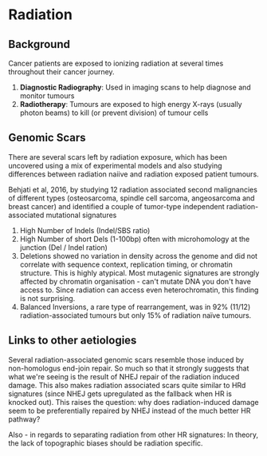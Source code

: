 # Radiation

## Background

Cancer patients are exposed to ionizing radiation at several times throughout their cancer journey.

1. **Diagnostic Radiography**: Used in imaging scans to help diagnose and monitor tumours
2. **Radiotherapy**: Tumours are exposed to high energy X-rays (usually photon beams) to kill (or prevent division) of tumour cells


## Genomic Scars

There are several scars left by radiation exposure, which has been uncovered using a mix of experimental models and also studying differences between radiation naiive and radiation exposed patient tumours.

Behjati et al, 2016, by studying 12 radiation associated second malignancies of different types (osteosarcoma, spindle cell sarcoma, angeosarcoma and breast cancer) and identified a couple of tumor-type independent radiation-associated mutational signatures

1. High Number of Indels (Indel/SBS ratio)
2. High Number of short Dels (1-100bp) often with microhomology at the junction (Del / Indel ration)
3. Deletions showed no variation in density across the genome and did not correlate with sequence context, replication timing, or chromatin structure. This is highly atypical. Most mutagenic signatures are strongly affected by chromatin organisation - can't mutate DNA you don't have access to. Since radiation can access even heterochromatin, this finding is not surprising.
4. Balanced Inversions, a rare type of rearrangement, was in 92% (11/12) radiation-associated tumours but only 15% of radiation naïve tumours.

## Links to other aetiologies

Several radiation-associated genomic scars resemble those induced by non-homologus end-join repair. So much so that it strongly suggests that what we're seeing is the result of NHEJ repair of the radiation induced damage. This also makes radiation associated scars quite similar to HRd signatures (since NHEJ gets upregulated as the fallback when HR is knocked out). This raises the question: why does radiation-induced damage seem to be preferentially repaired by NHEJ instead of the much better HR pathway?

Also - in regards to separating radiation from other HR signatures: In theory, the lack of topographic biases should be radiation specific.